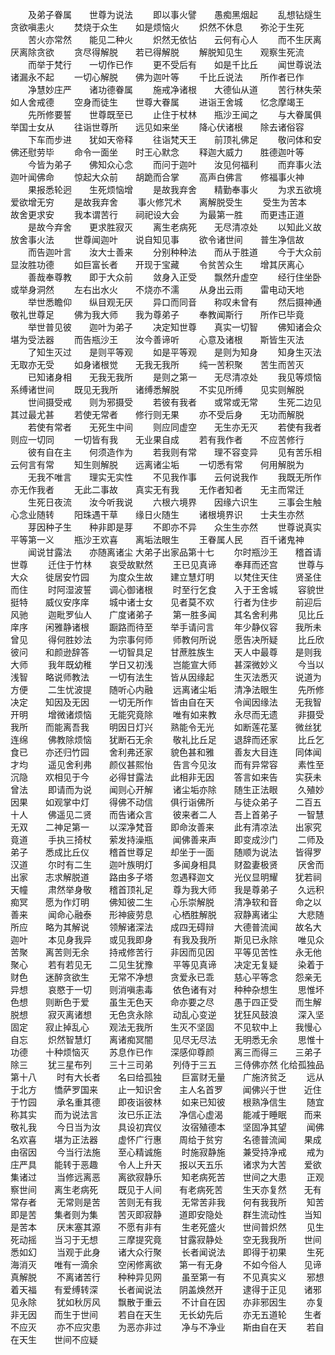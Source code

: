 <!-- { "loadSidebar": true } -->
　　及弟子眷属　　世尊为说法
　　即以事火譬　　愚痴黑烟起
　　乱想钻燧生　　贪欲嗔恚火
　　焚烧于众生　　如是烦恼火
　　炽然不休息　　弥沦于生死
　　苦火亦常然　　能见二种火
　　炽然无依怗　　云何有心人
　　而不生厌离　　厌离除贪欲
　　贪尽得解脱　　若已得解脱
　　解脱知见生　　观察生死流
　　而举于梵行　　一切作已作
　　更不受后有　　如是千比丘
　　闻世尊说法　　诸漏永不起
　　一切心解脱　　佛为迦叶等
　　千比丘说法　　所作者已作
　　净慧妙庄严　　诸功德眷属
　　施戒净诸根　　大德仙从道
　　苦行林失荣　　如人舍戒德
　　空身而徒生　　世尊大眷属
　　进诣王舍城　　忆念摩竭王
　　先所修要誓　　世尊既至已
　　止住于杖林　　瓶沙王闻之
　　与大眷属俱　　举国士女从
　　往诣世尊所　　远见如来坐
　　降心伏诸根　　除去诸俗容
　　下车而步进　　犹如天帝释
　　往诣梵天王　　前顶礼佛足
　　敬问体和安　　佛还慰劳毕
　　命令一面坐　　时王心默念
　　释迦大威力　　胜德迦叶等
　　今皆为弟子　　佛知众心念
　　而问于迦叶　　汝见何福利
　　而弃事火法　　迦叶闻佛命
　　惊起大众前　　胡跪而合掌
　　高声白佛言　　修福事火神
　　果报悉轮迥　　生死烦恼增
　　是故我弃舍　　精勤奉事火
　　为求五欲境　　爱欲增无穷
　　是故我弃舍
　　事火修咒术　　离解脱受生
　　受生为苦本　　故舍更求安
　　我本谓苦行　　祠祀设大会
　　为最第一胜　　而更违正道
　　是故今弃舍　　更求胜寂灭
　　离生老病死　　无尽清凉处
　　以知此义故　　放舍事火法
　　世尊闻迦叶　　说自知见事
　　欲令诸世间　　普生净信故
　　而告迦叶言　　汝大士善来
　　分别种种法　　而从于胜道
　　今于大众前　　显汝胜功德
　　如巨富长者　　开现于宝藏
　　令贫苦众生　　增其厌离心
　　善哉奉尊教　　即于大众前
　　敛身入正受　　飘然升虚空
　　经行住坐卧　　或举身洞然
　　左右出水火　　不烧亦不濡
　　从身出云雨　　雷电动天地
　　举世悉瞻仰　　纵目观无厌
　　异口而同音　　称叹未曾有
　　然后摄神通　　敬礼世尊足
　　佛为我大师　　我为尊弟子
　　奉教闻斯行　　所作已毕竟
　　举世普见彼　　迦叶为弟子
　　决定知世尊　　真实一切智
　　佛知诸会众　　堪为受法器
　　而告瓶沙王　　汝今善谛听
　　心意及诸根　　斯皆生灭法
　　了知生灭过　　是则平等观
　　如是平等观　　是则为知身
　　知身生灭法　　无取亦无受
　　如身诸根觉　　无我无我所
　　纯一苦积聚　　苦生而苦灭
　　已知诸身相　　无我无我所
　　是则之第一　　无尽清凉处
　　我见等烦恼　　系缚诸世间
　　既见无我所　　诸缚悉解脱
　　不实见所缚　　见实则解脱
　　世间摄受戒　　则为邪摄受
　　若彼有我者　　或常或无常
　　生死二边见　　其过最尤甚
　　若使无常者　　修行则无果
　　亦不受后身　　无功而解脱
　　若使有常者　　无死生中间
　　则应同虚空　　无生亦无灭
　　若使有我者　　则应一切同
　　一切皆有我　　无业果自成
　　若有我作者　　不应苦修行
　　彼有自在主　　何须造作为
　　若我则有常　　理不容变异
　　见有苦乐相　　云何言有常
　　知生则解脱　　远离诸尘垢
　　一切悉有常　　何用解脱为
　　无我不唯言　　理实无实性
　　不见我作事　　云何说我作
　　我既无所作　　亦无作我者
　　无此二事故　　真实无有我
　　无作者知者　　无主而常迁
　　生死日夜流　　汝今听我说
　　六根六境界　　因缘六识生
　　三事会生触　　心念业随转
　　阳珠遇干草　　缘日火随生
　　诸根境界识　　士夫生亦然
　　芽因种子生　　种非即是芽
　　不即亦不异　　众生生亦然
　　世尊说真实　　平等第一义
　　瓶沙王欢喜　　离垢法眼生
　　王眷属人民　　百千诸鬼神
　　闻说甘露法　　亦随离诸尘
大弟子出家品第十七
　　尔时瓶沙王　　稽首请世尊
　　迁住于竹林　　哀受故默然
　　王已见真谛　　奉拜而还宫
　　世尊与大众　　徙居安竹园
　　为度众生故　　建立慧灯明
　　以梵住天住　　贤圣住而住
　　时阿湿波誓　　调心御诸根
　　时至行乞食　　入于王舍城
　　容貌世挺特　　威仪安序庠
　　城中诸士女　　见者莫不欢
　　行者为住步　　前迎后风驰
　　迦毗罗仙人　　广度诸弟子
　　第一胜多闻　　其名舍利弗
　　见比丘庠序　　闲雅静诸根
　　蹰路而待至　　举手请问言
　　年少静仪容　　我所未曾见
　　得何胜妙法　　为宗事何师
　　师教何所说　　愿告决所疑
　　比丘欣彼问　　和颜逊辞答
　　一切智具足　　甘蔗胜族生
　　天人中最尊　　是则我大师
　　我年既幼稚　　学日又初浅
　　岂能宣大师　　甚深微妙义
　　今当以浅智　　略说师教法
　　一切有法生　　皆从因缘起
　　生灭法悉灭　　说道为方便
　　二生忧波提　　随听心内融
　　远离诸尘垢　　清净法眼生
　　先所修决定　　知因及无因
　　一切无所作　　皆由自在天
　　令闻因缘法　　无我智开明
　　增微诸烦恼　　无能究竟除
　　唯有如来教　　永尽而无遗
　　非摄受我所　　而能离吾我
　　明因日灯兴　　熟能令无光
　　如断莲花茎　　微丝犹连绵
　　佛教除烦恼　　犹断石无余
　　敬礼比丘足　　退辞而还家
　　比丘乞食已　　亦还归竹园
　　舍利弗还家　　貌色甚和雅
　　善友大目连　　同体闻才均
　　遥见舍利弗　　颜仪甚熙怡
　　告言今见汝　　而有异常容
　　素性至沉隐　　欢相见于今
　　必得甘露法　　此相非无因
　　答言如来告　　实获未曾法
　　即请而为说　　闻则心开解
　　诸尘垢亦除　　随生正法眼
　　久殖妙因果　　如观掌中灯
　　得佛不动信　　俱行诣佛所
　　与徒众弟子　　二百五十人
　　佛遥见二贤　　而告诸众言
　　彼来者二人　　吾上首弟子
　　一智慧无双　　二神足第一
　　以深净梵音　　即命汝善来
　　此有清凉法　　出家究竟道
　　手执三掎杖　　萦发持澡瓶
　　闻佛善来声　　即变成沙门
　　二师及弟子　　悉成比丘仪
　　稽首世尊足　　却坐于一面
　　随顺为说法　　皆得罗汉道
　　尔时有二生　　迦叶族明灯
　　多闻身相具　　财盈妻极贤
　　厌舍而出家　　志求解脱道
　　路由多子塔　　忽遇释迦文
　　光仪显明耀　　犹若祠天幢
　　肃然举身敬　　稽首顶礼足
　　尊为我大师　　我是尊弟子
　　久远积痴冥　　愿为作灯明
　　佛知彼二生　　心乐崇解脱
　　清净软和音　　命之以善来
　　闻命心融泰　　形神疲劳息
　　心栖胜解脱　　寂静离诸尘
　　大悲随所应　　略为其解说
　　领解诸深法　　成四无碍辩
　　大德普流闻　　故名大迦叶
　　本见身我异　　或见我即身
　　有我及我所　　斯见已永除
　　唯见众苦聚　　离苦则无余
　　持戒修苦行　　非因而见因
　　平等见苦性　　永无他聚心
　　若有若见无　　二见生犹豫
　　平等见真谛　　决定无复疑
　　染着于财色　　迷醉贪欲生
　　无常不净想　　贪爱永已乖
　　慈心平等念　　怨亲无异想
　　哀愍于一切　　则消嗔恚毒
　　依色诸有对　　种种杂想生
　　思惟坏色想　　则断色于爱
　　虽生无色天　　命亦要之尽
　　愚于四正受　　而生解脱想
　　寂灭离诸想　　无色贪永除
　　动乱心变逆　　犹狂风鼓浪
　　深入坚固定　　寂止掉乱心
　　观法无我所　　生灭不坚固
　　不见软中上　　我慢心自忘
　　炽然智慧灯　　离诸痴冥闇
　　见尽无尽法　　无明悉无余
　　思惟十功德　　十种烦恼灭
　　苏息作已作　　深感仰尊颜
　　离三而得三　　三弟子除三
　　犹三星布列　　三十三司弟
　　列侍于三五　　三侍佛亦然
化给孤独品第十八
　　时有大长者　　名曰给孤独
　　巨富财无量　　广施济贫乏
　　远从于北方　　憍萨罗国来
　　止一知识舍　　主人名首罗
　　闻佛兴于世　　近住于竹园
　　承名重其德　　即夜诣彼林
　　如来已知彼　　根熟净信生
　　随宜称其实　　而为说法言
　　汝已乐正法　　净信心虚渴
　　能减于睡眠　　而来敬礼我
　　今日当为汝　　具设初宾仪
　　汝宿殖德本　　坚固净其望
　　闻佛名欢喜　　堪为正法器
　　虚怀广行惠　　周给于贫穷
　　名德普流闻　　果成由宿因
　　今当行法施　　至心精诚施
　　时施寂静施　　兼受持净戒
　　戒为庄严具　　能转于恶趣
　　令人上升天　　报以天五乐
　　诸求为大苦　　爱欲集诸过
　　当修远离恶　　离欲寂静乐
　　知老病死苦　　世间之大患
　　正观察世间　　离生老病死
　　既见于人间　　有老病死苦
　　生天亦复然　　无有常存者
　　无常则是苦　　苦则无有我
　　无常苦非我　　何有我我所
　　知苦即是苦　　集者则为集
　　苦灭即寂静　　道即安隐处
　　群生流动性　　当知是苦本
　　厌末塞其源　　不愿有非有
　　生老死盛火　　世间普炽然
　　见生死动摇　　当习于无想
　　三摩提究竟　　甘露寂静处
　　空无我我所　　世间悉如幻
　　当观于此身　　诸大众行聚
　　长者闻说法　　即得于初果
　　生死海消灭　　唯有一滴余
　　空闲修离欲　　第一有无身
　　不如今俗人　　见谛真解脱
　　不离诸苦行　　种种异见网
　　虽至第一有　　不见真实义
　　邪想着天福　　有爱缚转深
　　长者闻说法　　阴盖焕然开
　　逮得于正见　　诸邪见永除
　　犹如秋厉风　　飘散于重云
　　不计自在因　　亦非邪因生
　　亦复非无因　　而生于世间
　　若自在天生　　无长幼先后
　　亦无五道轮　　生者不应灭
　　亦不应灾患　　为恶亦非过
　　净与不净业　　斯由自在天
　　若自在天生　　世间不应疑
